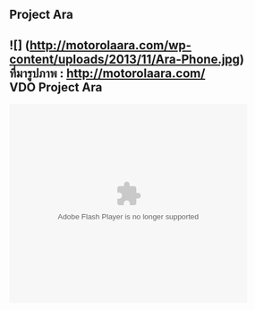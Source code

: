 Project  Ara
------
![] (http://motorolaara.com/wp-content/uploads/2013/11/Ara-Phone.jpg)   
ที่มารูปภาพ : http://motorolaara.com/   
VDO Project Ara
-------
<object width='425' height='355'>
<param name='movie' value='http://www.youtube.com/watch?v=intua_p4kE0'></param>
<param name='wmode' value='transparent'></param>
<embed src='http://www.youtube.com/watch?v=intua_p4kE0' type='application/x-shockwave-flash' wmode='transparent' width='425' height='355'>
</embed>
</object>
